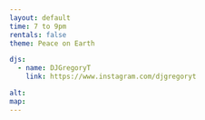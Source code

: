 ```yaml
---
layout: default
time: 7 to 9pm
rentals: false
theme: Peace on Earth

djs:
  - name: DJGregoryT
    link: https://www.instagram.com/djgregoryt

alt:
map:
---
```

